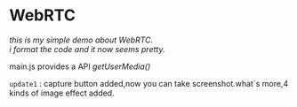 # WebRTC
*this is my simple demo about WebRTC.*  
_i format the code and it now seems pretty._

main.js provides a API *getUserMedia()*

`update1` : capture button added,now you can take screenshot.what\`s more,4 kinds of image effect added.
